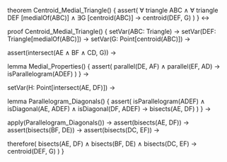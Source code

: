 theorem Centroid_Medial_Triangle() {
  assert(
    ∀ triangle ABC ∧
    ∀ triangle DEF [medialOf(ABC)] ∧
    ∃G [centroid(ABC)] →
    centroid(DEF, G)
  )
} ↔

proof Centroid_Medial_Triangle() {
  setVar(ABC: Triangle) →
  setVar(DEF: Triangle[medialOf(ABC)]) →
  setVar(G: Point[centroid(ABC)]) →
  
  assert(intersect(AE ∧ BF ∧ CD, G)) →
  
  lemma Medial_Properties() {
    assert(
      parallel(DE, AF) ∧
      parallel(EF, AD) →
      isParallelogram(ADEF)
    )
  } →
  
  setVar(H: Point[intersect(AE, DF)]) →
  
  lemma Parallelogram_Diagonals() {
    assert(
      isParallelogram(ADEF) ∧
      isDiagonal(AE, ADEF) ∧
      isDiagonal(DF, ADEF) →
      bisects(AE, DF)
    )
  } →
  
  apply(Parallelogram_Diagonals()) →
  assert(bisects(AE, DF)) →
  assert(bisects(BF, DE)) →
  assert(bisects(DC, EF)) →
  
  therefore(
    bisects(AE, DF) ∧
    bisects(BF, DE) ∧
    bisects(DC, EF) →
    centroid(DEF, G)
  )
}